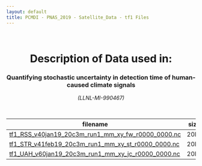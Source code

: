 ```yaml
---
layout: default
title: PCMDI - PNAS_2019 - Satellite_Data - tf1 Files
---
```


<br>
<center>
    <p>
        <h1>Description of Data used in:</h1>
        <h3>Quantifying stochastic uncertainty in detection time of human-caused climate signals</h3>
    </p>
    <p><em>(LLNL-MI-990467)</em></p>
</center>
<br>

filename | size
   ---   | ---:
[tf1_RSS_v40jan19_20c3m_run1_mm_xy_fw_r0000_0000.nc]({{site.baseurl}}/climate-data/PNAS_2019/Satellite_Data/tf1/tf1_RSS_v40jan19_20c3m_run1_mm_xy_fw_r0000_0000.nc) | 20M
[tf1_STR_v41feb19_20c3m_run1_mm_xy_st_r0000_0000.nc]({{site.baseurl}}/climate-data/PNAS_2019/Satellite_Data/tf1/tf1_STR_v41feb19_20c3m_run1_mm_xy_st_r0000_0000.nc) | 20M
[tf1_UAH_v60jan19_20c3m_run1_mm_xy_jc_r0000_0000.nc]({{site.baseurl}}/climate-data/PNAS_2019/Satellite_Data/tf1/tf1_UAH_v60jan19_20c3m_run1_mm_xy_jc_r0000_0000.nc) | 20M